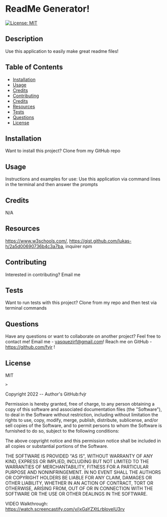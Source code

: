 # ReadMe Generator!   
[![License: MIT](https://img.shields.io/badge/License-MIT-yellow.svg)](https://opensource.org/licenses/MIT)
## Description
Use this application to easily make great readme files!

## Table of Contents
- [Installation](#installation)
- [Usage](#usage)
- [Credits](#credits)
- [Contributing](#contributing)
- [Credits](#credits)
- [Resources](#resources)
- [Tests](#tests)
- [Questions](#questions)
- [License](#license)

## Installation
Want to install this project?
Clone from my GitHub repo 

## Usage
Instructions and examples for use:
Use this application via command lines in the terminal and then answer the prompts

## Credits
N/A 

## Resources
https://www.w3schools.com/, https://gist.github.com/lukas-h/2a5d00690736b4c3a7ba, inquirer npm 

## Contributing
Interested in contributing?
Email me 

## Tests
Want to run tests with this project?
 Clone from my repo and then test via terminal commands 

## Questions 
Have any questions or want to collaborate on another project? 
Feel free to contact me!
Email me - vasquezjrf@gmail.com!
Reach me on GitHub - https://github.com/fvjr !

## License
MIT


    >
Copyright 2022 -- Author's GitHub:fvjr 

Permission is hereby granted, free of charge, to any person obtaining a copy of this software and associated documentation files (the "Software"), to deal in the Software without restriction, including without limitation the rights to use, copy, modify, merge, publish, distribute, sublicense, and/or sell copies of the Software, and to permit persons to whom the Software is furnished to do so, subject to the following conditions:

The above copyright notice and this permission notice shall be included in all copies or substantial portions of the Software.

THE SOFTWARE IS PROVIDED "AS IS", WITHOUT WARRANTY OF ANY KIND, EXPRESS OR IMPLIED, INCLUDING BUT NOT LIMITED TO THE WARRANTIES OF MERCHANTABILITY, FITNESS FOR A PARTICULAR PURPOSE AND NONINFRINGEMENT. IN NO EVENT SHALL THE AUTHORS OR COPYRIGHT HOLDERS BE LIABLE FOR ANY CLAIM, DAMAGES OR OTHER LIABILITY, WHETHER IN AN ACTION OF CONTRACT, TORT OR OTHERWISE, ARISING FROM, OUT OF OR IN CONNECTION WITH THE SOFTWARE OR THE USE OR OTHER DEALINGS IN THE SOFTWARE.
    


VIDEO Walkthrough: https://watch.screencastify.com/v/jxGaYZXtLrblovelU3rv